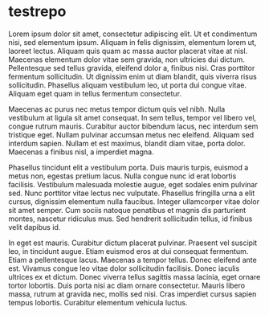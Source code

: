 # testrepo
Lorem ipsum dolor sit amet, consectetur adipiscing elit. Ut et condimentum nisi, sed elementum ipsum. Aliquam in felis dignissim, elementum lorem ut, laoreet lectus. Aliquam quis quam ac massa auctor placerat vitae at nisl. Maecenas elementum dolor vitae sem gravida, non ultricies dui dictum. Pellentesque sed tellus gravida, eleifend dolor a, finibus nisi. Cras porttitor fermentum sollicitudin. Ut dignissim enim ut diam blandit, quis viverra risus sollicitudin. Phasellus aliquam vestibulum leo, ut porta dui congue vitae. Aliquam eget quam in tellus fermentum consectetur.

Maecenas ac purus nec metus tempor dictum quis vel nibh. Nulla vestibulum at ligula sit amet consequat. In sem tellus, tempor vel libero vel, congue rutrum mauris. Curabitur auctor bibendum lacus, nec interdum sem tristique eget. Nullam pulvinar accumsan metus nec eleifend. Aliquam sed interdum sapien. Nullam et est maximus, blandit diam vitae, porta dolor. Maecenas a finibus nisl, a imperdiet magna.

Phasellus tincidunt elit a vestibulum porta. Duis mauris turpis, euismod a metus non, egestas pretium lacus. Nulla congue nunc id erat lobortis facilisis. Vestibulum malesuada molestie augue, eget sodales enim pulvinar sed. Nunc porttitor vitae lectus nec vulputate. Phasellus fringilla urna a elit cursus, dignissim elementum nulla faucibus. Integer ullamcorper vitae dolor sit amet semper. Cum sociis natoque penatibus et magnis dis parturient montes, nascetur ridiculus mus. Sed hendrerit sollicitudin tellus, id finibus velit dapibus id.

In eget est mauris. Curabitur dictum placerat pulvinar. Praesent vel suscipit leo, in tincidunt augue. Etiam euismod eros at dui consequat fermentum. Etiam a pellentesque lacus. Maecenas a tempor tellus. Donec eleifend ante est. Vivamus congue leo vitae dolor sollicitudin facilisis. Donec iaculis ultrices ex et dictum. Donec viverra tellus sagittis massa lacinia, eget ornare tortor lobortis. Duis porta nisi ac diam ornare consectetur. Mauris libero massa, rutrum at gravida nec, mollis sed nisi. Cras imperdiet cursus sapien tempus lobortis. Curabitur elementum vehicula luctus.